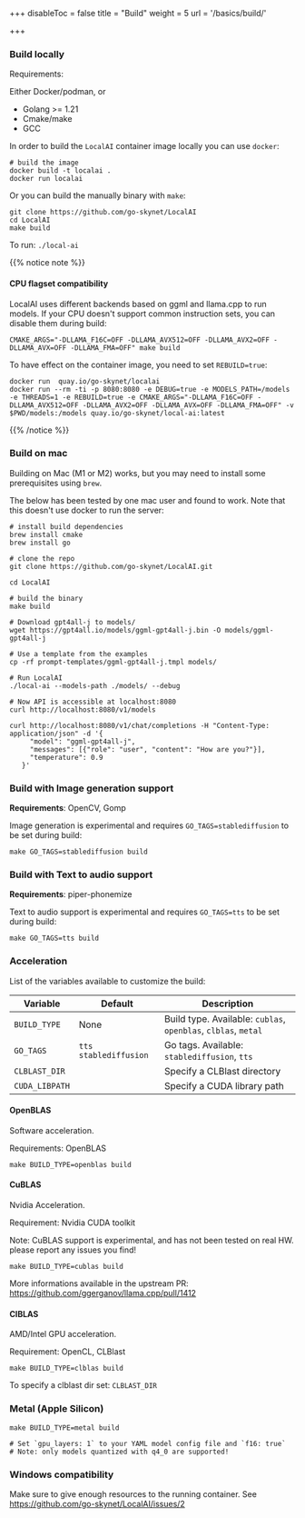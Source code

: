 
+++
disableToc = false
title = "Build"
weight = 5
url = '/basics/build/'

+++

### Build locally

Requirements:

Either Docker/podman, or
- Golang >= 1.21
- Cmake/make
- GCC

In order to build the `LocalAI` container image locally you can use `docker`:

```
# build the image
docker build -t localai .
docker run localai
```

Or you can build the manually binary with `make`:

```
git clone https://github.com/go-skynet/LocalAI
cd LocalAI
make build
```

To run: `./local-ai`

{{% notice note %}}

#### CPU flagset compatibility


LocalAI uses different backends based on ggml and llama.cpp to run models. If your CPU doesn't support common instruction sets, you can disable them during build:

```
CMAKE_ARGS="-DLLAMA_F16C=OFF -DLLAMA_AVX512=OFF -DLLAMA_AVX2=OFF -DLLAMA_AVX=OFF -DLLAMA_FMA=OFF" make build
```

To have effect on the container image, you need to set `REBUILD=true`:

```
docker run  quay.io/go-skynet/localai
docker run --rm -ti -p 8080:8080 -e DEBUG=true -e MODELS_PATH=/models -e THREADS=1 -e REBUILD=true -e CMAKE_ARGS="-DLLAMA_F16C=OFF -DLLAMA_AVX512=OFF -DLLAMA_AVX2=OFF -DLLAMA_AVX=OFF -DLLAMA_FMA=OFF" -v $PWD/models:/models quay.io/go-skynet/local-ai:latest
```

{{% /notice %}}

### Build on mac

Building on Mac (M1 or M2) works, but you may need to install some prerequisites using `brew`. 

The below has been tested by one mac user and found to work. Note that this doesn't use docker to run the server:

```
# install build dependencies
brew install cmake
brew install go

# clone the repo
git clone https://github.com/go-skynet/LocalAI.git

cd LocalAI

# build the binary
make build

# Download gpt4all-j to models/
wget https://gpt4all.io/models/ggml-gpt4all-j.bin -O models/ggml-gpt4all-j

# Use a template from the examples
cp -rf prompt-templates/ggml-gpt4all-j.tmpl models/

# Run LocalAI
./local-ai --models-path ./models/ --debug

# Now API is accessible at localhost:8080
curl http://localhost:8080/v1/models

curl http://localhost:8080/v1/chat/completions -H "Content-Type: application/json" -d '{
     "model": "ggml-gpt4all-j",
     "messages": [{"role": "user", "content": "How are you?"}],
     "temperature": 0.9 
   }'
```

### Build with Image generation support


**Requirements**: OpenCV, Gomp

Image generation is experimental and requires `GO_TAGS=stablediffusion` to be set during build:

```
make GO_TAGS=stablediffusion build
```

### Build with Text to audio support

**Requirements**: piper-phonemize

Text to audio support is experimental and requires `GO_TAGS=tts` to be set during build:

```
make GO_TAGS=tts build
```

### Acceleration

List of the variables available to customize the build:

| Variable | Default | Description |
| ---------------------| ------- | ----------- |
| `BUILD_TYPE`         |   None      | Build type. Available: `cublas`, `openblas`, `clblas`, `metal` |
| `GO_TAGS`            |   `tts stablediffusion`      | Go tags. Available: `stablediffusion`, `tts` |
| `CLBLAST_DIR`        |         | Specify a CLBlast directory |
| `CUDA_LIBPATH`       |         | Specify a CUDA library path |

#### OpenBLAS

Software acceleration.

Requirements: OpenBLAS

```
make BUILD_TYPE=openblas build
```

#### CuBLAS

Nvidia Acceleration.

Requirement: Nvidia CUDA toolkit

Note: CuBLAS support is experimental, and has not been tested on real HW. please report any issues you find!

```
make BUILD_TYPE=cublas build
```

More informations available in the upstream PR: https://github.com/ggerganov/llama.cpp/pull/1412

#### ClBLAS

AMD/Intel GPU acceleration.

Requirement: OpenCL, CLBlast

```
make BUILD_TYPE=clblas build
```

To specify a clblast dir set: `CLBLAST_DIR`

### Metal (Apple Silicon)

```
make BUILD_TYPE=metal build

# Set `gpu_layers: 1` to your YAML model config file and `f16: true`
# Note: only models quantized with q4_0 are supported!
```

### Windows compatibility

Make sure to give enough resources to the running container. See https://github.com/go-skynet/LocalAI/issues/2
